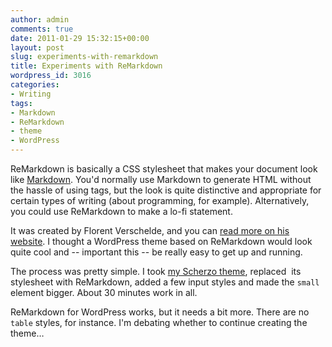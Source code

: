 ```yaml
---
author: admin
comments: true
date: 2011-01-29 15:32:15+00:00
layout: post
slug: experiments-with-remarkdown
title: Experiments with ReMarkdown
wordpress_id: 3016
categories:
- Writing
tags:
- Markdown
- ReMarkdown
- theme
- WordPress
---
```


ReMarkdown is basically a CSS stylesheet that makes your document look like [Markdown](http://en.wikipedia.org/wiki/Markdown). You'd normally use Markdown to generate HTML without the hassle of using tags, but the look is quite distinctive and appropriate for certain types of writing (about programming, for example). Alternatively, you could use ReMarkdown to make a lo-fi statement.

It was created by Florent Verschelde, and you can [read more on his website](http://covertprestige.info/css/remarkdown/). I thought a WordPress theme based on ReMarkdown would look quite cool and -- important this -- be really easy to get up and running.

The process was pretty simple. I took [my Scherzo theme](http://wordpress.org/extend/themes/scherzo), replaced  its stylesheet with ReMarkdown, added a few input styles and made the `small` element bigger. About 30 minutes work in all.

ReMarkdown for WordPress works, but it needs a bit more. There are no `table` styles, for instance. I'm debating whether to continue creating the theme…
